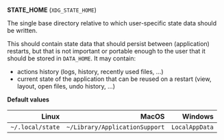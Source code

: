 **STATE_HOME** (`XDG_STATE_HOME`)

The single base directory relative to which user-specific state data should be written.

This should contain  state data that should persist between (application) restarts, but that is not important or portable enough to the user that it should be stored in `DATA_HOME`. It may contain:

  * actions history (logs, history, recently used files, …)
  * current state of the application that can be reused on a restart (view, layout, open files, undo history, …)

**Default values**

|            Linux |                          MacOS |        Windows |
| ----------------:| ------------------------------:| --------------:|
| `~/.local/state` | `~/Library/ApplicationSupport` | `LocalAppData` |
